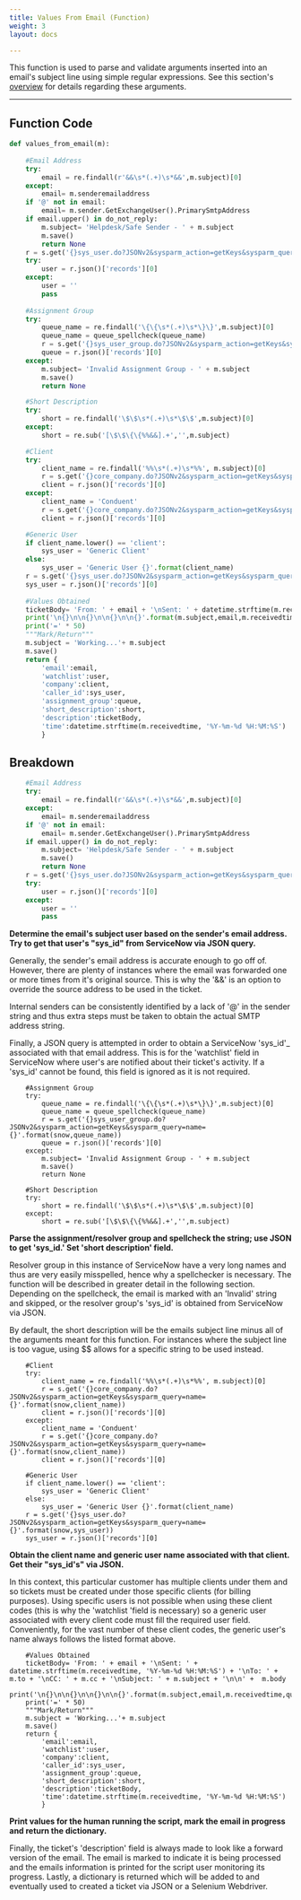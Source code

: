 ```yaml
---
title: Values From Email (Function)
weight: 3
layout: docs

---
```

This function is used to parse and validate arguments inserted into an email's subject line using simple regular expressions. See this section's [overview](/docs/email-toolset/) for details regarding these arguments.

<hr />

## Function Code
```python
def values_from_email(m):
    
    #Email Address
    try:
        email = re.findall(r'&&\s*(.+)\s*&&',m.subject)[0]
    except:
        email= m.senderemailaddress
    if '@' not in email:
        email= m.sender.GetExchangeUser().PrimarySmtpAddress
    if email.upper() in do_not_reply:
        m.subject= 'Helpdesk/Safe Sender - ' + m.subject
        m.save()
        return None
    r = s.get('{}sys_user.do?JSONv2&sysparm_action=getKeys&sysparm_query=email={}'.format(snow,email))
    try:
        user = r.json()['records'][0]
    except:
        user = ''
        pass
    
    #Assignment Group
    try:
        queue_name = re.findall('\{\{\s*(.+)\s*\}\}',m.subject)[0]
        queue_name = queue_spellcheck(queue_name)
        r = s.get('{}sys_user_group.do?JSONv2&sysparm_action=getKeys&sysparm_query=name={}'.format(snow,queue_name))
        queue = r.json()['records'][0]
    except:
        m.subject= 'Invalid Assignment Group - ' + m.subject
        m.save()
        return None

    #Short Description
    try:
        short = re.findall('\$\$\s*(.+)\s*\$\$',m.subject)[0]
    except:
        short = re.sub('[\$\$\{\{%%&&].+','',m.subject)

    #Client
    try:
        client_name = re.findall('%%\s*(.+)\s*%%', m.subject)[0]
        r = s.get('{}core_company.do?JSONv2&sysparm_action=getKeys&sysparm_query=name={}'.format(snow,client_name))
        client = r.json()['records'][0]
    except:
        client_name = 'Conduent'
        r = s.get('{}core_company.do?JSONv2&sysparm_action=getKeys&sysparm_query=name={}'.format(snow,client_name))
        client = r.json()['records'][0]

    #Generic User
    if client_name.lower() == 'client':
        sys_user = 'Generic Client'
    else:
        sys_user = 'Generic User {}'.format(client_name)
    r = s.get('{}sys_user.do?JSONv2&sysparm_action=getKeys&sysparm_query=name={}'.format(snow,sys_user))
    sys_user = r.json()['records'][0]
    
    #Values Obtained
    ticketBody= 'From: ' + email + '\nSent: ' + datetime.strftime(m.receivedtime, '%Y-%m-%d %H:%M:%S') + '\nTo: ' + m.to + '\nCC: ' + m.cc + '\nSubject: ' + m.subject + '\n\n' +  m.body
    print('\n{}\n\n{}\n\n{}\n\n{}'.format(m.subject,email,m.receivedtime,queue_name.upper()))
    print('=' * 50)
    """Mark/Return"""
    m.subject = 'Working...'+ m.subject
    m.save()
    return {
        'email':email,
        'watchlist':user,
        'company':client,
        'caller_id':sys_user,
        'assignment_group':queue,
        'short_description':short,
        'description':ticketBody,
        'time':datetime.strftime(m.receivedtime, '%Y-%m-%d %H:%M:%S')
        }
```
## Breakdown
```python
    #Email Address
    try:
        email = re.findall(r'&&\s*(.+)\s*&&',m.subject)[0]
    except:
        email= m.senderemailaddress
    if '@' not in email:
        email= m.sender.GetExchangeUser().PrimarySmtpAddress
    if email.upper() in do_not_reply:
        m.subject= 'Helpdesk/Safe Sender - ' + m.subject
        m.save()
        return None
    r = s.get('{}sys_user.do?JSONv2&sysparm_action=getKeys&sysparm_query=email={}'.format(snow,email))
    try:
        user = r.json()['records'][0]
    except:
        user = ''
        pass
```
**Determine the email's subject user based on the sender's email address. Try to get that user's "sys_id" from ServiceNow via JSON query.**

Generally, the sender's email address is accurate enough to go off of. However, there are plenty of instances where the email was forwarded one or more times from it's original source. This is why the '&&' is an option to override the source address to be used in the ticket.

Internal senders can be consistently identified by a lack of '@' in the sender string and thus extra steps must be taken to obtain the actual SMTP address string.

Finally, a JSON query is attempted in order to obtain a ServiceNow 'sys_id'_ associated with that email address. This is for the 'watchlist' field in ServiceNow where user's are notified about their ticket's activity. If a 'sys_id' cannot be found, this field is ignored as it is not required.

        #Assignment Group
        try:
            queue_name = re.findall('\{\{\s*(.+)\s*\}\}',m.subject)[0]
            queue_name = queue_spellcheck(queue_name)
            r = s.get('{}sys_user_group.do?JSONv2&sysparm_action=getKeys&sysparm_query=name={}'.format(snow,queue_name))
            queue = r.json()['records'][0]
        except:
            m.subject= 'Invalid Assignment Group - ' + m.subject
            m.save()
            return None
    
        #Short Description
        try:
            short = re.findall('\$\$\s*(.+)\s*\$\$',m.subject)[0]
        except:
            short = re.sub('[\$\$\{\{%%&&].+','',m.subject)

**Parse the assignment/resolver group and spellcheck the string; use JSON to get 'sys_id.' Set 'short description' field.**

Resolver group in this instance of ServiceNow have a very long names and thus are very easily misspelled, hence why a spellchecker is necessary. The function will be described in greater detail in the following section. Depending on the spellcheck, the email is marked with an 'Invalid' string and skipped, or the resolver group's 'sys_id' is obtained from ServiceNow via JSON.

By default, the short description will be the emails subject line minus all of the arguments meant for this function. For instances where the subject line is too vague, using $$ allows for a specific string to be used instead.

        #Client
        try:
            client_name = re.findall('%%\s*(.+)\s*%%', m.subject)[0]
            r = s.get('{}core_company.do?JSONv2&sysparm_action=getKeys&sysparm_query=name={}'.format(snow,client_name))
            client = r.json()['records'][0]
        except:
            client_name = 'Conduent'
            r = s.get('{}core_company.do?JSONv2&sysparm_action=getKeys&sysparm_query=name={}'.format(snow,client_name))
            client = r.json()['records'][0]
    
        #Generic User
        if client_name.lower() == 'client':
            sys_user = 'Generic Client'
        else:
            sys_user = 'Generic User {}'.format(client_name)
        r = s.get('{}sys_user.do?JSONv2&sysparm_action=getKeys&sysparm_query=name={}'.format(snow,sys_user))
        sys_user = r.json()['records'][0]

**Obtain the client name and generic user name associated with that client. Get their "sys_id's" via JSON.**

In this context, this particular customer has multiple clients under them and so tickets must be created under those specific clients (for billing purposes). Using specific users is not possible when using these client codes (this is why the 'watchlist 'field is necessary) so a generic user associated with every client code must fill the required user field. Conveniently, for the vast number of these client codes, the generic user's name always follows the listed format above.

        #Values Obtained
        ticketBody= 'From: ' + email + '\nSent: ' + datetime.strftime(m.receivedtime, '%Y-%m-%d %H:%M:%S') + '\nTo: ' + m.to + '\nCC: ' + m.cc + '\nSubject: ' + m.subject + '\n\n' +  m.body
        print('\n{}\n\n{}\n\n{}\n\n{}'.format(m.subject,email,m.receivedtime,queue_name.upper()))
        print('=' * 50)
        """Mark/Return"""
        m.subject = 'Working...'+ m.subject
        m.save()
        return {
            'email':email,
            'watchlist':user,
            'company':client,
            'caller_id':sys_user,
            'assignment_group':queue,
            'short_description':short,
            'description':ticketBody,
            'time':datetime.strftime(m.receivedtime, '%Y-%m-%d %H:%M:%S')
            }

**Print values for the human running the script, mark the email in progress and return the dictionary.**

Finally, the ticket's 'description' field is always made to look like a forward version of the email. The email is marked to indicate it is being processed and the emails information is printed for the script user monitoring its progress. Lastly, a dictionary is returned which will be added to and eventually used to created a ticket via JSON or a Selenium Webdriver.